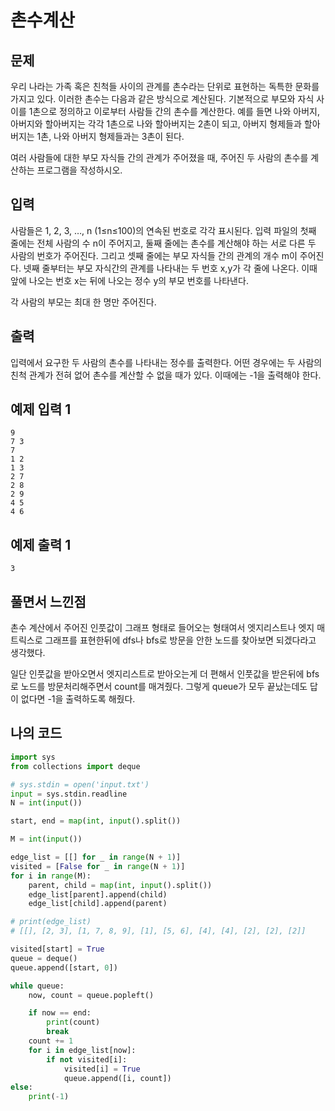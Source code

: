 # 촌수계산 

## 문제

우리 나라는 가족 혹은 친척들 사이의 관계를 촌수라는 단위로 표현하는 독특한 문화를 가지고 있다. 이러한 촌수는 다음과 같은 방식으로 계산된다. 기본적으로 부모와 자식 사이를 1촌으로 정의하고 이로부터 사람들 간의 촌수를 계산한다. 예를 들면 나와 아버지, 아버지와 할아버지는 각각 1촌으로 나와 할아버지는 2촌이 되고, 아버지 형제들과 할아버지는 1촌, 나와 아버지 형제들과는 3촌이 된다.

여러 사람들에 대한 부모 자식들 간의 관계가 주어졌을 때, 주어진 두 사람의 촌수를 계산하는 프로그램을 작성하시오.

## 입력

사람들은 1, 2, 3, …, n (1≤n≤100)의 연속된 번호로 각각 표시된다. 입력 파일의 첫째 줄에는 전체 사람의 수 n이 주어지고, 둘째 줄에는 촌수를 계산해야 하는 서로 다른 두 사람의 번호가 주어진다. 그리고 셋째 줄에는 부모 자식들 간의 관계의 개수 m이 주어진다. 넷째 줄부터는 부모 자식간의 관계를 나타내는 두 번호 x,y가 각 줄에 나온다. 이때 앞에 나오는 번호 x는 뒤에 나오는 정수 y의 부모 번호를 나타낸다.

각 사람의 부모는 최대 한 명만 주어진다.

## 출력

입력에서 요구한 두 사람의 촌수를 나타내는 정수를 출력한다. 어떤 경우에는 두 사람의 친척 관계가 전혀 없어 촌수를 계산할 수 없을 때가 있다. 이때에는 -1을 출력해야 한다.

## 예제 입력 1 

```
9
7 3
7
1 2
1 3
2 7
2 8
2 9
4 5
4 6
```

## 예제 출력 1 

```
3
```



## 풀면서 느낀점

촌수 계산에서 주어진 인풋값이 그래프 형태로 들어오는 형태여서 엣지리스트나 엣지 매트릭스로 그래프를 표현한뒤에 dfs나 bfs로 방문을 안한 노드를 찾아보면 되겠다라고 생각했다. 

일단 인풋값을 받아오면서 엣지리스트로 받아오는게 더 편해서 인풋값을 받은뒤에 bfs로 노드를 방문처리해주면서 count를 매겨줬다. 그렇게 queue가 모두 끝났는데도 답이 없다면 -1을 출력하도록 해줬다. 



## 나의 코드

```python
import sys
from collections import deque

# sys.stdin = open('input.txt')
input = sys.stdin.readline
N = int(input())

start, end = map(int, input().split())

M = int(input())

edge_list = [[] for _ in range(N + 1)]
visited = [False for _ in range(N + 1)]
for i in range(M):
    parent, child = map(int, input().split())
    edge_list[parent].append(child)
    edge_list[child].append(parent)

# print(edge_list)
# [[], [2, 3], [1, 7, 8, 9], [1], [5, 6], [4], [4], [2], [2], [2]]

visited[start] = True
queue = deque()
queue.append([start, 0])

while queue:
    now, count = queue.popleft()

    if now == end:
        print(count)
        break
    count += 1
    for i in edge_list[now]:
        if not visited[i]:
            visited[i] = True
            queue.append([i, count])
else:
    print(-1)

```


